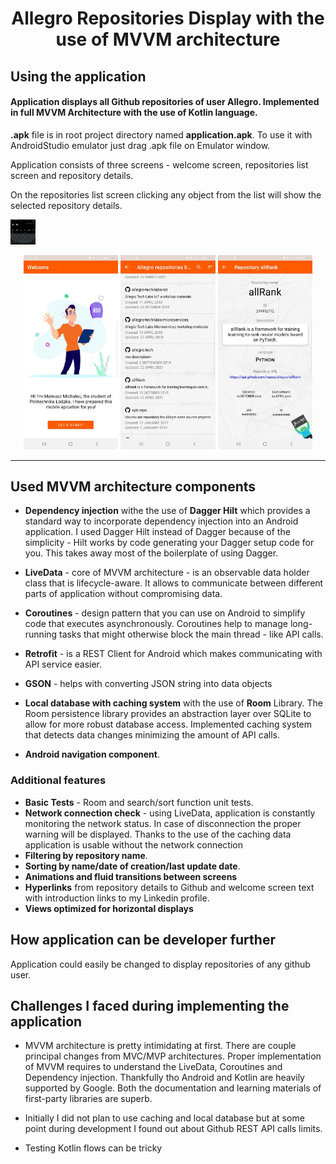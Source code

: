 <h1 align="center">Allegro Repositories Display with the use of MVVM architecture</h1>




## Using the application

####  Application displays all Github repositories of user Allegro. Implemented in full MVVM Architecture with the use of Kotlin language.

**.apk** file is in root project directory named **application.apk**. To use it with AndroidStudio emulator just drag .apk file on Emulator window.

Application consists of three screens - welcome screen, repositories list screen and repository details.

On the repositories list screen clicking any object from the list will show the selected repository details.

<img src="./images/g1.gif" width="40" height="40" />
<p align="center"><img  src="./images/s1.jpg" width="30%" "Welcome scree">
<img  src="./images/s2.jpg" width="30%" "Welcome scree">
<img  src="./images/s3.jpg" width="30%" "Welcome scree"></p>


--------------------------------------------------

## Used MVVM architecture components

- **Dependency injection** withe the use of **Dagger Hilt** which provides a standard way to incorporate dependency injection into an Android application. I used Dagger Hilt instead of Dagger because of the simplicity - Hilt works by code generating your Dagger setup code for you. This takes away most of the boilerplate of using Dagger.

- **LiveData** - core of MVVM architecture - is an observable data holder class that is lifecycle-aware. It allows to communicate between different parts of application without compromising data.
- **Coroutines** - design pattern that you can use on Android to simplify code that executes asynchronously. Coroutines help to manage long-running tasks that might otherwise block the main thread - like API calls.
-  **Retrofit** - is a REST Client for Android which makes communicating with API service easier. 
- **GSON** - helps with converting JSON string into data objects
- **Local database with caching system** with the use of **Room** Library. The Room persistence library provides an abstraction layer over SQLite to allow for more robust database access. Implemented caching system that detects data changes minimizing the amount of API calls.

- **Android navigation component**.

### Additional features
- **Basic Tests** - Room and search/sort function unit tests.
- **Network connection check** - using LiveData, application is constantly monitoring the network status. In case of disconnection the proper warning will be displayed. Thanks to the use of the caching data application is usable without the network connection
- **Filtering by repository name**.
- **Sorting by name/date of creation/last update date**.
- **Animations and fluid transitions between screens**
- **Hyperlinks** from repository details to Github and welcome screen text with introduction links to my Linkedin profile.
- **Views optimized for horizontal displays**



## How application can be developer further

Application could easily be changed to display repositories of any github user. 

## Challenges I faced during implementing the application
- MVVM architecture is pretty intimidating at first. There are couple principal changes from MVC/MVP architectures. Proper implementation of MVVM requires to understand the LiveData, Coroutines and Dependency injection. Thankfully tho Android and Kotlin are heavily supported by Google. Both the documentation and learning materials of first-party libraries are superb.

- Initially I did not plan to use caching and local database but at some point during development I found out about Github REST API calls limits.

- Testing Kotlin flows can be tricky





